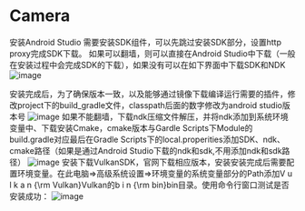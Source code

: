 # Camera
安装Android Studio 需要安装SDK组件，可以先跳过安装SDK部分，设置http proxy完成SDK下载。
如果可以翻墙，则可以直接在Android Studio中下载（一般在安装过程中会完成SDK的下载），如果没有可以在如下界面中下载SDK和NDK
![image](https://user-images.githubusercontent.com/64718289/131598846-b5cdbb72-b66b-4d87-8fa7-923555055015.png)

安装完成后，为了确保版本一致，以及能够通过镜像下载编译运行需要的插件，修改project下的build_gradle文件，classpath后面的数字修改为android studio版本号
![image](https://user-images.githubusercontent.com/64718289/131598056-7121b038-9326-4dbe-bd4d-29d18147302a.png)
如果不能翻墙，下载ndk压缩文件解压，并将ndk添加到系统环境变量中、下载安装Cmake，cmake版本与Gardle Scripts下Module的build.gradle对应最后在Gradle Scripts下的local.properities添加SDK、ndk、cmake路径（如果是通过Android Studio下载的ndk和sdk,不用添加ndk和sdk路径）
![image](https://user-images.githubusercontent.com/64718289/131598978-975b5585-8cc8-44bd-9a79-123f5ffc85bb.png)
安装下载VulkanSDK，官网下载相应版本，安装安装完成后需要配置环境变量。在此电脑=>高级系统设置=>环境变量的系统变量部分的Path添加V u l k a n {\rm Vulkan}Vulkan的b i n {\rm bin}bin目录。使用命令行窗口测试是否安装成功：
![image](https://user-images.githubusercontent.com/64718289/131767086-c4592c90-2a82-43d8-963b-c7921e3afe6f.png)


